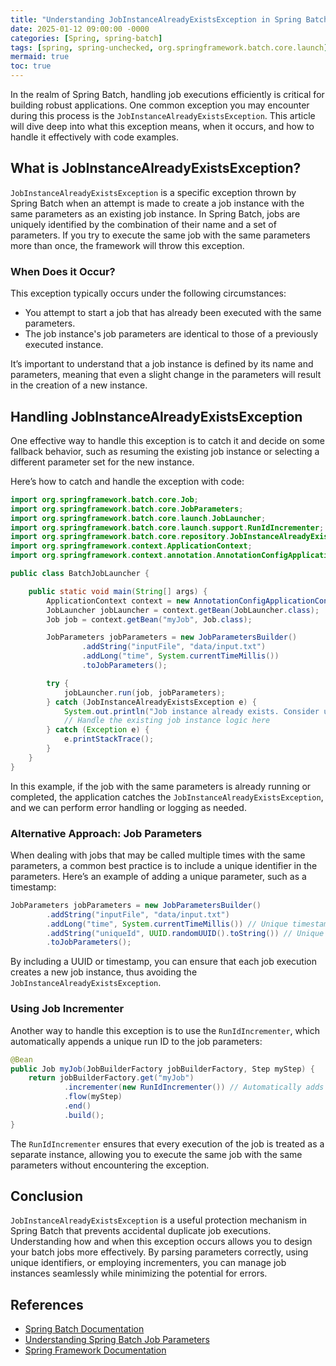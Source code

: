 ```yaml
---
title: "Understanding JobInstanceAlreadyExistsException in Spring Batch"
date: 2025-01-12 09:00:00 -0000
categories: [Spring, spring-batch]
tags: [spring, spring-unchecked, org.springframework.batch.core.launch]
mermaid: true
toc: true
---
```



In the realm of Spring Batch, handling job executions efficiently is critical for building robust applications. One common exception you may encounter during this process is the `JobInstanceAlreadyExistsException`. This article will dive deep into what this exception means, when it occurs, and how to handle it effectively with code examples.

## What is JobInstanceAlreadyExistsException?

`JobInstanceAlreadyExistsException` is a specific exception thrown by Spring Batch when an attempt is made to create a job instance with the same parameters as an existing job instance. In Spring Batch, jobs are uniquely identified by the combination of their name and a set of parameters. If you try to execute the same job with the same parameters more than once, the framework will throw this exception.

### When Does it Occur?

This exception typically occurs under the following circumstances:

- You attempt to start a job that has already been executed with the same parameters.
- The job instance's job parameters are identical to those of a previously executed instance.

It’s important to understand that a job instance is defined by its name and parameters, meaning that even a slight change in the parameters will result in the creation of a new instance.

## Handling JobInstanceAlreadyExistsException

One effective way to handle this exception is to catch it and decide on some fallback behavior, such as resuming the existing job instance or selecting a different parameter set for the new instance.

Here’s how to catch and handle the exception with code:

```java
import org.springframework.batch.core.Job;
import org.springframework.batch.core.JobParameters;
import org.springframework.batch.core.launch.JobLauncher;
import org.springframework.batch.core.launch.support.RunIdIncrementer;
import org.springframework.batch.core.repository.JobInstanceAlreadyExistsException;
import org.springframework.context.ApplicationContext;
import org.springframework.context.annotation.AnnotationConfigApplicationContext;

public class BatchJobLauncher {

    public static void main(String[] args) {
        ApplicationContext context = new AnnotationConfigApplicationContext(BatchConfig.class);
        JobLauncher jobLauncher = context.getBean(JobLauncher.class);
        Job job = context.getBean("myJob", Job.class);

        JobParameters jobParameters = new JobParametersBuilder()
                .addString("inputFile", "data/input.txt")
                .addLong("time", System.currentTimeMillis())
                .toJobParameters();

        try {
            jobLauncher.run(job, jobParameters);
        } catch (JobInstanceAlreadyExistsException e) {
            System.out.println("Job instance already exists. Consider using different parameters.");
            // Handle the existing job instance logic here
        } catch (Exception e) {
            e.printStackTrace();
        }
    }
}
```

In this example, if the job with the same parameters is already running or completed, the application catches the `JobInstanceAlreadyExistsException`, and we can perform error handling or logging as needed.

### Alternative Approach: Job Parameters

When dealing with jobs that may be called multiple times with the same parameters, a common best practice is to include a unique identifier in the parameters. Here’s an example of adding a unique parameter, such as a timestamp:

```java
JobParameters jobParameters = new JobParametersBuilder()
        .addString("inputFile", "data/input.txt")
        .addLong("time", System.currentTimeMillis()) // Unique timestamp
        .addString("uniqueId", UUID.randomUUID().toString()) // Unique identifier
        .toJobParameters();
```

By including a UUID or timestamp, you can ensure that each job execution creates a new job instance, thus avoiding the `JobInstanceAlreadyExistsException`.

### Using Job Incrementer

Another way to handle this exception is to use the `RunIdIncrementer`, which automatically appends a unique run ID to the job parameters:

```java
@Bean
public Job myJob(JobBuilderFactory jobBuilderFactory, Step myStep) {
    return jobBuilderFactory.get("myJob")
            .incrementer(new RunIdIncrementer()) // Automatically adds Run ID
            .flow(myStep)
            .end()
            .build();
}
```

The `RunIdIncrementer` ensures that every execution of the job is treated as a separate instance, allowing you to execute the same job with the same parameters without encountering the exception.

## Conclusion

`JobInstanceAlreadyExistsException` is a useful protection mechanism in Spring Batch that prevents accidental duplicate job executions. Understanding how and when this exception occurs allows you to design your batch jobs more effectively. By parsing parameters correctly, using unique identifiers, or employing incrementers, you can manage job instances seamlessly while minimizing the potential for errors.

## References

- [Spring Batch Documentation](https://docs.spring.io/spring-batch/docs/current/reference/html/)
- [Understanding Spring Batch Job Parameters](https://spring.io/guides/gs/batch-processing/)
- [Spring Framework Documentation](https://docs.spring.io/spring-framework/docs/current/reference/html/)